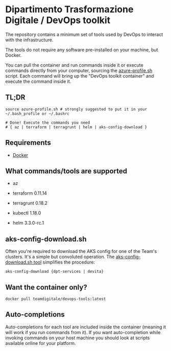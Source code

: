 # Dipartimento Trasformazione Digitale / DevOps toolkit

The repository contains a minimum set of tools used by DevOps to interact with the infrastructure.

The tools do not require any software pre-installed on your machine, but Docker.

You can pull the container and run commands inside it or execute commands directly from your computer, sourcing the [azure-profile.sh](azure-profile.sh) script. Each command will bring up the "DevOps toolkit container" and execute the command inside it.

## TL;DR

```shell
source azure-profile.sh # strongly suggested to put it in your ~/.bash_profile or ~/.bashrc

# Done! Execute the commands you need
# { az | terraform | terragrunt | helm | aks-config-download }
```

## Requirements

* [Docker](https://www.docker.com/products/docker-desktop)

## What commands/tools are supported

* az

* terraform 0.11.14

* terragrunt 0.18.2

* kubectl 1.18.0

* helm 3.3.0-rc.1

## aks-config-download.sh

Often you're required to download the AKS config for one of the Team's clusters. It's a simple but convoluted operation. The [aks-config-download.sh tool](aks-config-download.sh) simplifies the procedure:

```shell
aks-config-download {dpt-services | devita}
```

## Want the container only?

```shell
docker pull teamdigitale/devops-tools:latest
```

## Auto-completions

Auto-completions for each tool are included inside the container (meaning it will work if you run commands from it).
If you want auto-completion while invoking commands on your host machine you should look at scripts available online for your platform.
